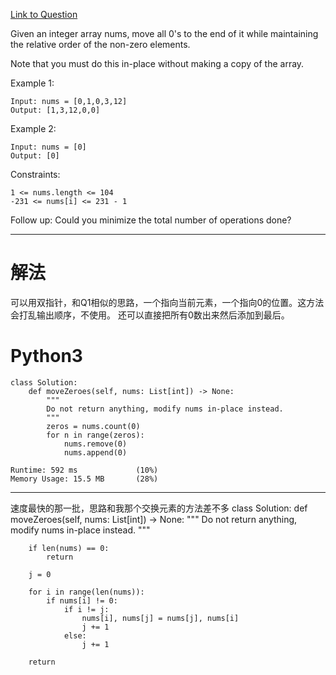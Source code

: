 [Link to Question](https://leetcode.com/explore/interview/card/top-interview-questions-easy/92/array/567/)

Given an integer array nums, move all 0's to the end of it while maintaining the relative order of the non-zero elements.

Note that you must do this in-place without making a copy of the array.

 

Example 1:
```
Input: nums = [0,1,0,3,12]
Output: [1,3,12,0,0]
```
Example 2:
```
Input: nums = [0]
Output: [0]
 ```

Constraints:
```
1 <= nums.length <= 104
-231 <= nums[i] <= 231 - 1
 ```

Follow up: Could you minimize the total number of operations done?

-----
# 解法
可以用双指针，和Q1相似的思路，一个指向当前元素，一个指向0的位置。这方法会打乱输出顺序，不使用。
还可以直接把所有0数出来然后添加到最后。

# Python3
```python3
class Solution:
    def moveZeroes(self, nums: List[int]) -> None:
        """
        Do not return anything, modify nums in-place instead.
        """
        zeros = nums.count(0)
        for n in range(zeros):
            nums.remove(0)
            nums.append(0)

Runtime: 592 ms             (10%)
Memory Usage: 15.5 MB       (28%)
```

-----
速度最快的那一批，思路和我那个交换元素的方法差不多
class Solution:
    def moveZeroes(self, nums: List[int]) -> None:
        """
        Do not return anything, modify nums in-place instead.
        """
        
        if len(nums) == 0:
            return
        
        j = 0
        
        for i in range(len(nums)):
            if nums[i] != 0:
                if i != j:
                    nums[i], nums[j] = nums[j], nums[i]
                    j += 1
                else:
                    j += 1
            
        return

